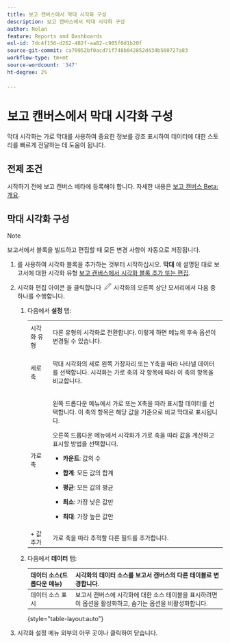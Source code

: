 ```yaml
---
title: 보고 캔버스에서 막대 시각화 구성
description: 보고 캔버스에서 막대 시각화 구성
author: Nolan
feature: Reports and Dashboards
exl-id: 7dc4f156-d262-482f-aa82-c905f0d1b20f
source-git-commit: ca70952bf0acd71f748b042852d434b560727a83
workflow-type: tm+mt
source-wordcount: '347'
ht-degree: 2%

---
```



# 보고 캔버스에서 막대 시각화 구성

막대 시각화는 가로 막대를 사용하여 중요한 정보를 강조 표시하여 데이터에 대한 스토리를 빠르게 전달하는 데 도움이 됩니다.

## 전제 조건

시작하기 전에 보고 캔버스 베타에 등록해야 합니다. 자세한 내용은 [보고 캔버스 Beta: 개요](/help/quicksilver/product-announcements/betas/canvas-dashboards-beta/reporting-canvas-beta-overview.md).

## 막대 시각화 구성

>[!NOTE]
>
>보고서에서 블록을 빌드하고 편집할 때 모든 변경 사항이 자동으로 저장됩니다.

1. 를 사용하여 시각화 블록을 추가하는 것부터 시작하십시오. **막대** 에 설명된 대로 보고서에 대한 시각화 유형 [보고 캔버스에서 시각화 블록 추가 또는 편집](../../../reports-and-dashboards/reporting-canvas/visualization-blocks/add-or-edit-report-visualization.md).

1. 시각화 편집 아이콘 을 클릭합니다 ![](assets/edit-icon.png) 시각화의 오른쪽 상단 모서리에서 다음 중 하나를 수행합니다.

   1. 다음에서 **설정** 탭:

      <table style="table-layout:auto">
       <col>
       <col>
       <tbody>
        <tr>
         <td role="rowheader">시각화 유형</td>
         <td><p>다른 유형의 시각화로 전환합니다. 이렇게 하면 메뉴의 후속 옵션이 변경될 수 있습니다.</p></td>
        </tr>
        <tr>
         <td role="rowheader">세로 축</td>
         <td><p>막대 시각화의 세로 왼쪽 가장자리 또는 Y축을 따라 나타낼 데이터를 선택합니다. 시각화는 가로 축의 각 항목에 따라 이 축의 항목을 비교합니다.</p></td>
        </tr>
        <tr>
         <td role="rowheader">가로축</td>
         <td><p>왼쪽 드롭다운 메뉴에서 가로 또는 X축을 따라 표시할 데이터를 선택합니다. 이 축의 항목은 해당 값을 기준으로 비교 막대로 표시됩니다.</p><p>오른쪽 드롭다운 메뉴에서 시각화가 가로 축을 따라 값을 계산하고 표시할 방법을 선택합니다.</p>
          <ul>
           <li><p><b>카운트</b>: 값의 수</p></li>
           <li><p><b>합계</b>: 모든 값의 합계 </p></li>
           <li><p><b>평균</b>: 모든 값의 평균</p></li>
           <li><p><b>최소</b>: 가장 낮은 값만</p></li>
           <li><p><b>최대</b>: 가장 높은 값만</p></li>
          </ul></td>
        </tr>
        <tr>
         <td role="rowheader">+ 값 추가</td>
         <td>가로 축을 따라 추적할 다른 필드를 추가합니다.</td>
        </tr>
       </tbody>
      </table>

   1. 다음에서 **데이터** 탭:

      | 데이터 소스(드롭다운 메뉴) | 시각화의 데이터 소스를 보고서 캔버스의 다른 테이블로 변경합니다. |
      |---|---|
      | 데이터 소스 표시 | 보고서 캔버스에 시각화에 대한 소스 테이블을 표시하려면 이 옵션을 활성화하고, 숨기는 옵션을 비활성화합니다. |

      {style="table-layout:auto"}

      <!--   
      NOLAN-FLAG: convert table to html. 
      -->

1. 시각화 설정 메뉴 외부의 아무 곳이나 클릭하여 닫습니다.
